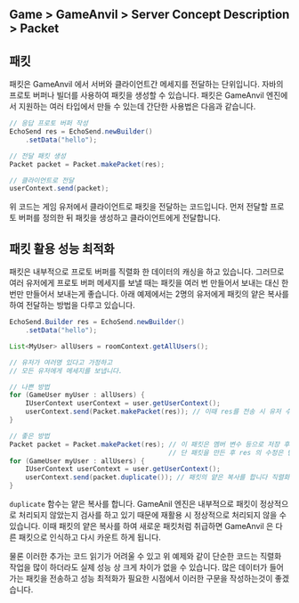 ## Game > GameAnvil > Server Concept Description > Packet

## 패킷

패킷은 GameAnvil 에서 서버와 클라이언트간 메세지를 전달하는 단위입니다. 자바의 프로토 버퍼나 빌더를 사용하여 패킷을 생성할 수 있습니다. 패킷은 GameAnvil 엔진에서 지원하는 여러 타입에서 만들 수 있는데 간단한 사용법은 다음과 같습니다.
```java
// 응답 프로토 버퍼 작성
EchoSend res = EchoSend.newBuilder()
    .setData("hello");

// 전달 패킷 생성
Packet packet = Packet.makePacket(res);

// 클라이언트로 전달
userContext.send(packet);
```

위 코드는 게임 유저에서 클라이언트로 패킷을 전달하는 코드입니다. 먼저 전달할 프로토 버퍼를 정의한 뒤 패킷을 생성하고 클라이언트에게 전달합니다. 

## 패킷 활용 성능 최적화 

패킷은 내부적으로 프로토 버퍼를 직렬화 한 데이터의 캐싱을 하고 있습니다. 그러므로 여러 유저에게 프로토 버퍼 메세지를 보낼 때는 패킷을 여러 번 만들어서 보내는 대신 한번만 만들어서 보내는게 좋습니다. 아래 예제에서는 2명의 유저에게 패킷의 얕은 복사를 하여 전달하는 방법을 다루고 있습니다. 
```java
EchoSend.Builder res = EchoSend.newBuilder()
    .setData("hello");

List<MyUser> allUsers = roomContext.getAllUsers();

// 유저가 여러명 있다고 가정하고 
// 모든 유저에게 메세지를 보냅니다.

// 나쁜 방법
for (GameUser myUser : allUsers) {
    IUserContext userContext = user.getUserContext();
    userContext.send(Packet.makePacket(res)); // 이때 res를 전송 시 유저 수 만큼 직렬화 합니다 주의!
}

// 좋은 방법
Packet packet = Packet.makePacket(res); // 이 패킷은 멤버 변수 등으로 저장 후 여러번 재활용 가능합니다
                                        // 단 패킷을 만든 후 res 의 수정은 반영되지 않습니다
for (GameUser myUser : allUsers) {
    IUserContext userContext = user.getUserContext();
    userContext.send(packet.duplicate()); // 패킷의 얕은 복사를 합니다 직렬화는 1번!
}
```
`duplicate` 함수는 얕은 복사를 합니다. GameAnil 엔진은 내부적으로 패킷이 정상적으로 처리되지 않았는지 검사를 하고 있기 때문에 재활용 시 정상적으로 처리되지 않을 수 있습니다. 이때 패킷의 얕은 복사를 하여 새로운 패킷처럼 취급하면 GameAnvil 은 다른 패킷으로 인식하고 다시 카운트 하게 됩니다. 

물론 이러한 추가는 코드 읽기가 어려울 수 있고 위 예제와 같이 단순한 코드는 직렬화 작업을 많이 하더라도 실제 성능 상 크게 차이가 없을 수 있습니다. 많은 데이터가 들어가는 패킷을 전송하고 성능 최적화가 필요한 시점에서 이러한 구문을 작성하는것이 좋겠습니다. 